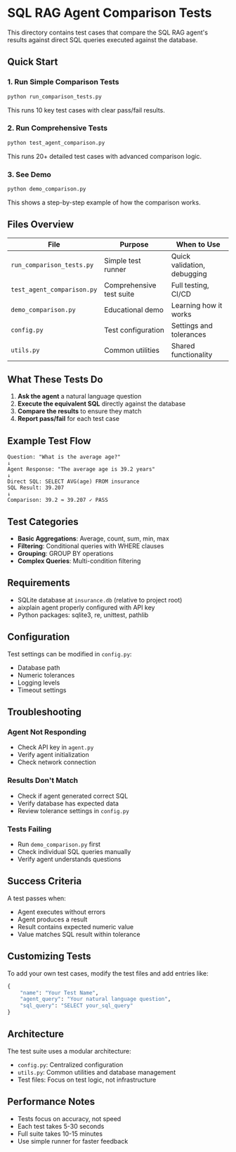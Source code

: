 # SQL RAG Agent Comparison Tests

This directory contains test cases that compare the SQL RAG agent's results against direct SQL queries executed against the database.

## Quick Start

### 1. Run Simple Comparison Tests
```bash
python run_comparison_tests.py
```
This runs 10 key test cases with clear pass/fail results.

### 2. Run Comprehensive Tests
```bash
python test_agent_comparison.py
```
This runs 20+ detailed test cases with advanced comparison logic.

### 3. See Demo
```bash
python demo_comparison.py
```
This shows a step-by-step example of how the comparison works.

## Files Overview

| File | Purpose | When to Use |
|------|---------|-------------|
| `run_comparison_tests.py` | Simple test runner | Quick validation, debugging |
| `test_agent_comparison.py` | Comprehensive test suite | Full testing, CI/CD |
| `demo_comparison.py` | Educational demo | Learning how it works |
| `config.py` | Test configuration | Settings and tolerances |
| `utils.py` | Common utilities | Shared functionality |

## What These Tests Do

1. **Ask the agent** a natural language question
2. **Execute the equivalent SQL** directly against the database
3. **Compare the results** to ensure they match
4. **Report pass/fail** for each test case

## Example Test Flow

```
Question: "What is the average age?"
↓
Agent Response: "The average age is 39.2 years"
↓
Direct SQL: SELECT AVG(age) FROM insurance
SQL Result: 39.207
↓
Comparison: 39.2 ≈ 39.207 ✓ PASS
```

## Test Categories

- **Basic Aggregations**: Average, count, sum, min, max
- **Filtering**: Conditional queries with WHERE clauses
- **Grouping**: GROUP BY operations
- **Complex Queries**: Multi-condition filtering

## Requirements

- SQLite database at `insurance.db` (relative to project root)
- aixplain agent properly configured with API key
- Python packages: sqlite3, re, unittest, pathlib

## Configuration

Test settings can be modified in `config.py`:
- Database path
- Numeric tolerances
- Logging levels
- Timeout settings

## Troubleshooting

### Agent Not Responding
- Check API key in `agent.py`
- Verify agent initialization
- Check network connection

### Results Don't Match
- Check if agent generated correct SQL
- Verify database has expected data
- Review tolerance settings in `config.py`

### Tests Failing
- Run `demo_comparison.py` first
- Check individual SQL queries manually
- Verify agent understands questions

## Success Criteria

A test passes when:
- Agent executes without errors
- Agent produces a result
- Result contains expected numeric value
- Value matches SQL result within tolerance

## Customizing Tests

To add your own test cases, modify the test files and add entries like:

```python
{
    "name": "Your Test Name",
    "agent_query": "Your natural language question",
    "sql_query": "SELECT your_sql_query"
}
```

## Architecture

The test suite uses a modular architecture:
- `config.py`: Centralized configuration
- `utils.py`: Common utilities and database management
- Test files: Focus on test logic, not infrastructure

## Performance Notes

- Tests focus on accuracy, not speed
- Each test takes 5-30 seconds
- Full suite takes 10-15 minutes
- Use simple runner for faster feedback

